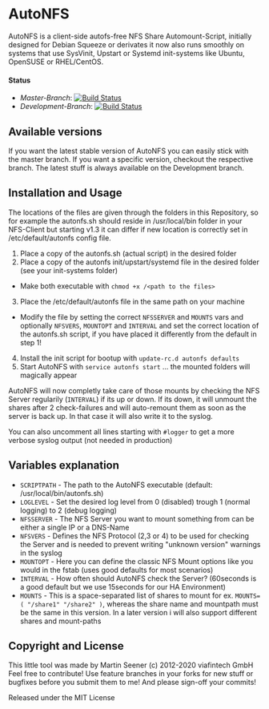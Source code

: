 # AutoNFS

AutoNFS is a client-side autofs-free NFS Share Automount-Script, initially designed for Debian Squeeze or derivates it now also runs smoothly on systems that use SysVinit, Upstart or Systemd init-systems like Ubuntu, OpenSUSE or RHEL/CentOS.

#### Status
- *Master-Branch*: [![Build Status](https://travis-ci.org/Barzahlen/autonfs.svg?branch=master)](https://travis-ci.org/Barzahlen/autonfs)
- *Development-Branch*: [![Build Status](https://travis-ci.org/Barzahlen/autonfs.svg?branch=development)](https://travis-ci.org/Barzahlen/autonfs)

## Available versions

If you want the latest stable version of AutoNFS you can easily stick with the master branch. If you want a specific version, checkout the respective branch.
The latest stuff is always available on the Development branch.

## Installation and Usage

The locations of the files are given through the folders in this Repository, so for example the autonfs.sh should reside in /usr/local/bin folder in your NFS-Client but starting v1.3 it can differ if new location is correctly set in /etc/default/autonfs config file.

1. Place a copy of the autonfs.sh (actual script) in the desired folder
2. Place a copy of the autonfs init/upstart/systemd file in the desired folder (see your init-systems folder)
  - Make both executable with `chmod +x /<path to the files>`
3. Place the /etc/default/autonfs file in the same path on your machine
  - Modify the file by setting the correct `NFSSERVER` and `MOUNTS` vars and optionally `NFSVERS`, `MOUNTOPT` and `INTERVAL` and set the correct location of the autonfs.sh script, if you have placed it differently from the default in step 1!
4. Install the init script for bootup with `update-rc.d autonfs defaults`
5. Start AutoNFS with `service autonfs start` ... the mounted folders will magically appear

AutoNFS will now completly take care of those mounts by checking the NFS Server regularily (`INTERVAL`) if its up or down. If its down, it will unmount the shares after 2 check-failures and will auto-remount them as soon as the server is back up. In that case it will also write it to the syslog.

You can also uncomment all lines starting with `#logger` to get a more verbose syslog output (not needed in production)

## Variables explanation

- `SCRIPTPATH` - The path to the AutoNFS executable (default: /usr/local/bin/autonfs.sh)
- `LOGLEVEL` - Set the desired log level from 0 (disabled) trough 1 (normal logging) to 2 (debug logging)
- `NFSSERVER` - The NFS Server you want to mount something from can be either a single IP or a DNS-Name
- `NFSVERS` - Defines the NFS Protocol (2,3 or 4) to be used for checking the Server and is needed to prevent writing "unknown version" warnings in the syslog
- `MOUNTOPT` - Here you can define the classic NFS Mount options like you would in the fstab (uses good defaults for most scenarios)
- `INTERVAL` - How often should AutoNFS check the Server? (60seconds is a good default but we use 15seconds for our HA Environment)
- `MOUNTS` - This is a space-separated list of shares to mount for ex. `MOUNTS=( "/share1" "/share2" )`, whereas the share name and mountpath must be the same in this version. In a later version i will also support different shares and mount-paths

## Copyright and License

This little tool was made by Martin Seener (c) 2012-2020 viafintech GmbH
Feel free to contribute! Use feature branches in your forks for new stuff or bugfixes before you submit them to me! And please sign-off your commits!

Released under the MIT License
